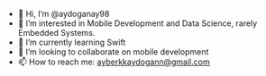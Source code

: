 - 👋 Hi, I’m @aydoganay98
- 👀 I’m interested in Mobile Development and Data Science, rarely Embedded Systems.
- 🌱 I’m currently learning Swift
- 💞️ I’m looking to collaborate on mobile development 
- 📫 How to reach me: ayberkkaydogann@gmail.com

<!---
aydoganay98/aydoganay98 is a ✨ special ✨ repository because its `README.md` (this file) appears on your GitHub profile.
You can click the Preview link to take a look at your changes.
--->

